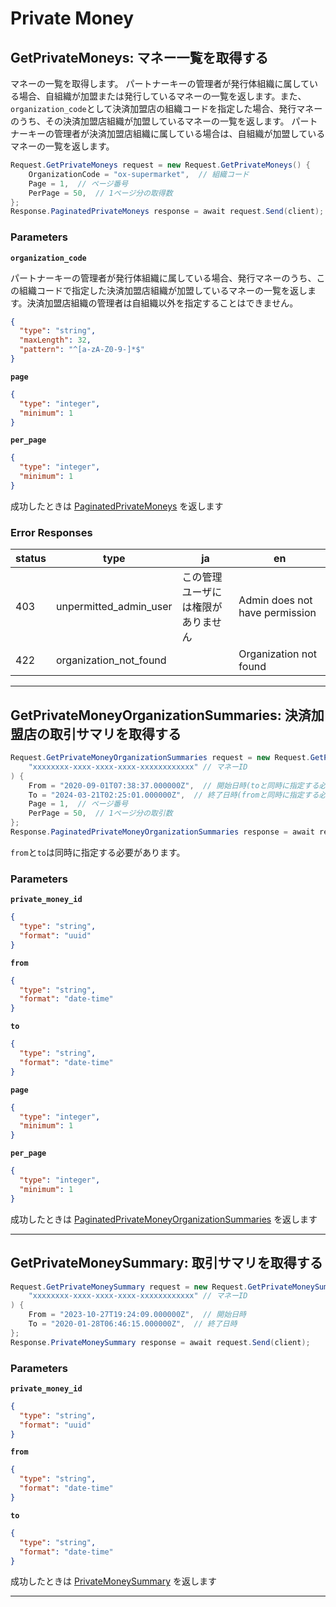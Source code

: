 # Private Money

<a name="get-private-moneys"></a>
## GetPrivateMoneys: マネー一覧を取得する
マネーの一覧を取得します。
パートナーキーの管理者が発行体組織に属している場合、自組織が加盟または発行しているマネーの一覧を返します。また、`organization_code`として決済加盟店の組織コードを指定した場合、発行マネーのうち、その決済加盟店組織が加盟しているマネーの一覧を返します。
パートナーキーの管理者が決済加盟店組織に属している場合は、自組織が加盟しているマネーの一覧を返します。

```csharp
Request.GetPrivateMoneys request = new Request.GetPrivateMoneys() {
    OrganizationCode = "ox-supermarket",  // 組織コード
    Page = 1,  // ページ番号
    PerPage = 50,  // 1ページ分の取得数
};
Response.PaginatedPrivateMoneys response = await request.Send(client);
```



### Parameters
**`organization_code`** 
  

パートナーキーの管理者が発行体組織に属している場合、発行マネーのうち、この組織コードで指定した決済加盟店組織が加盟しているマネーの一覧を返します。決済加盟店組織の管理者は自組織以外を指定することはできません。

```json
{
  "type": "string",
  "maxLength": 32,
  "pattern": "^[a-zA-Z0-9-]*$"
}
```

**`page`** 
  


```json
{
  "type": "integer",
  "minimum": 1
}
```

**`per_page`** 
  


```json
{
  "type": "integer",
  "minimum": 1
}
```



成功したときは
[PaginatedPrivateMoneys](./responses.md#paginated-private-moneys)
を返します

### Error Responses
|status|type|ja|en|
|---|---|---|---|
|403|unpermitted_admin_user|この管理ユーザには権限がありません|Admin does not have permission|
|422|organization_not_found||Organization not found|



---


<a name="get-private-money-organization-summaries"></a>
## GetPrivateMoneyOrganizationSummaries: 決済加盟店の取引サマリを取得する

```csharp
Request.GetPrivateMoneyOrganizationSummaries request = new Request.GetPrivateMoneyOrganizationSummaries(
    "xxxxxxxx-xxxx-xxxx-xxxx-xxxxxxxxxxxx" // マネーID
) {
    From = "2020-09-01T07:38:37.000000Z",  // 開始日時(toと同時に指定する必要有)
    To = "2024-03-21T02:25:01.000000Z",  // 終了日時(fromと同時に指定する必要有)
    Page = 1,  // ページ番号
    PerPage = 50,  // 1ページ分の取引数
};
Response.PaginatedPrivateMoneyOrganizationSummaries response = await request.Send(client);
```

`from`と`to`は同時に指定する必要があります。


### Parameters
**`private_money_id`** 
  


```json
{
  "type": "string",
  "format": "uuid"
}
```

**`from`** 
  


```json
{
  "type": "string",
  "format": "date-time"
}
```

**`to`** 
  


```json
{
  "type": "string",
  "format": "date-time"
}
```

**`page`** 
  


```json
{
  "type": "integer",
  "minimum": 1
}
```

**`per_page`** 
  


```json
{
  "type": "integer",
  "minimum": 1
}
```



成功したときは
[PaginatedPrivateMoneyOrganizationSummaries](./responses.md#paginated-private-money-organization-summaries)
を返します



---


<a name="get-private-money-summary"></a>
## GetPrivateMoneySummary: 取引サマリを取得する

```csharp
Request.GetPrivateMoneySummary request = new Request.GetPrivateMoneySummary(
    "xxxxxxxx-xxxx-xxxx-xxxx-xxxxxxxxxxxx" // マネーID
) {
    From = "2023-10-27T19:24:09.000000Z",  // 開始日時
    To = "2020-01-28T06:46:15.000000Z",  // 終了日時
};
Response.PrivateMoneySummary response = await request.Send(client);
```



### Parameters
**`private_money_id`** 
  


```json
{
  "type": "string",
  "format": "uuid"
}
```

**`from`** 
  


```json
{
  "type": "string",
  "format": "date-time"
}
```

**`to`** 
  


```json
{
  "type": "string",
  "format": "date-time"
}
```



成功したときは
[PrivateMoneySummary](./responses.md#private-money-summary)
を返します



---



